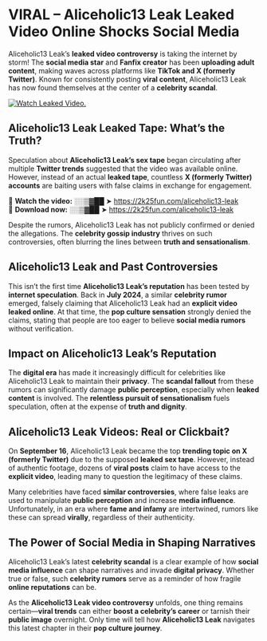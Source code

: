 # VIRAL – Aliceholic13 Leak Leaked Video Online Shocks Social Media 

Aliceholic13 Leak’s **leaked video controversy** is taking the internet by storm! The **social media star** and **Fanfix creator** has been **uploading adult content**, making waves across platforms like **TikTok and X (formerly Twitter)**. Known for consistently posting **viral content**, Aliceholic13 Leak has now found themselves at the center of a **celebrity scandal**.  

[![Watch Leaked Video.](https://miro.medium.com/v2/resize:fit:828/format:webp/1*cilzJN44JGOrTw9NJCrNHA.gif "Watch Leaked Video")](https://2k25fun.com/aliceholic13-leak)

## **Aliceholic13 Leak Leaked Tape: What’s the Truth?**  
Speculation about **Aliceholic13 Leak’s sex tape** began circulating after multiple **Twitter trends** suggested that the video was available online. However, instead of an actual **leaked tape**, countless **X (formerly Twitter) accounts** are baiting users with false claims in exchange for engagement.  

🔹 **Watch the video:** ░░▒▓██ ➤ https://2k25fun.com/aliceholic13-leak  
🔹 **Download now:** ░░▒▓██ ➤ https://2k25fun.com/aliceholic13-leak  

Despite the rumors, Aliceholic13 Leak has not publicly confirmed or denied the allegations. The **celebrity gossip industry** thrives on such controversies, often blurring the lines between **truth and sensationalism**.  

## **Aliceholic13 Leak and Past Controversies**  
This isn’t the first time **Aliceholic13 Leak’s reputation** has been tested by **internet speculation**. Back in **July 2024**, a similar **celebrity rumor** emerged, falsely claiming that Aliceholic13 Leak had an **explicit video leaked online**. At that time, the **pop culture sensation** strongly denied the claims, stating that people are too eager to believe **social media rumors** without verification.  

## **Impact on Aliceholic13 Leak’s Reputation**  
The **digital era** has made it increasingly difficult for celebrities like Aliceholic13 Leak to maintain their **privacy**. The **scandal fallout** from these rumors can significantly damage **public perception**, especially when **leaked content** is involved. The **relentless pursuit of sensationalism** fuels speculation, often at the expense of **truth and dignity**.  

## **Aliceholic13 Leak Videos: Real or Clickbait?**  
On **September 16**, Aliceholic13 Leak became the top **trending topic on X (formerly Twitter)** due to the supposed **leaked sex tape**. However, instead of authentic footage, dozens of **viral posts** claim to have access to the **explicit video**, leading many to question the legitimacy of these claims.  

Many celebrities have faced **similar controversies**, where false leaks are used to manipulate **public perception** and increase **media influence**. Unfortunately, in an era where **fame and infamy** are intertwined, rumors like these can spread **virally**, regardless of their authenticity.  

## **The Power of Social Media in Shaping Narratives**  
Aliceholic13 Leak’s latest **celebrity scandal** is a clear example of how **social media influence** can shape narratives and invade **digital privacy**. Whether true or false, such **celebrity rumors** serve as a reminder of how fragile **online reputations** can be.  

As the **Aliceholic13 Leak video controversy** unfolds, one thing remains certain—**viral trends** can either **boost a celebrity’s career** or tarnish their **public image** overnight. Only time will tell how **Aliceholic13 Leak** navigates this latest chapter in their **pop culture journey**. 
